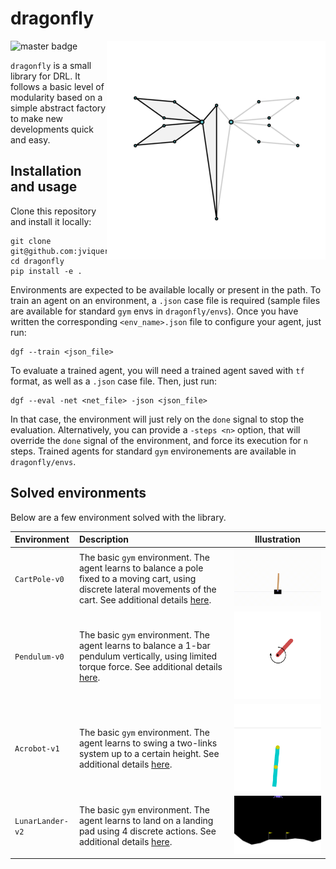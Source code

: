 # dragonfly

<p align="center">
  <img align="right" width="350" alt="logo" src="dragonfly/msc/logo.png">
</p>

![master badge](https://github.com/jviquerat/dragonfly/workflows/dragonfly/badge.svg?branch=master)

`dragonfly` is a small library for DRL. It follows a basic level of modularity based on a simple abstract factory to make new developments quick and easy.

## Installation and usage

Clone this repository and install it locally:

```
git clone git@github.com:jviquerat/dragonfly.git
cd dragonfly
pip install -e .
```

Environments are expected to be available locally or present in the path. To train an agent on an environment, a `.json` case file is required (sample files are available for standard `gym` envs in `dragonfly/envs`). Once you have written the corresponding `<env_name>.json` file to configure your agent, just run:

```
dgf --train <json_file>
```

To evaluate a trained agent, you will need a trained agent saved with `tf` format, as well as a `.json` case file. Then, just run:

``` 
dgf --eval -net <net_file> -json <json_file>
```

In that case, the environment will just rely on the `done` signal to stop the evaluation. Alternatively, you can provide a `-steps <n>` option, that will override the `done` signal of the environment, and force its execution for `n` steps. Trained agents for standard `gym` environements are available in `dragonfly/envs`.

## Solved environments

Below are a few environment solved with the library.

| Environment | Description | Illustration |
| :--- | :--- | :---: |
| `CartPole-v0` | The basic `gym` environment. The agent learns to balance a pole fixed to a moving cart, using discrete lateral movements of the cart. See additional details <a href="dragonfly/save/cartpole/README.md">here</a>. | <img width="500" alt="gif" src="dragonfly/save/cartpole/good.gif"> |
| `Pendulum-v0` | The basic `gym` environment. The agent learns to balance a 1-bar pendulum vertically, using limited torque force. See additional details <a href="dragonfly/save/pendulum/README.md">here</a>.  | <img width="500" alt="gif" src="dragonfly/save/pendulum/good.gif"> |
| `Acrobot-v1` | The basic `gym` environment. The agent learns to swing a two-links system up to a certain height. See additional details <a href="dragonfly/save/acrobot/README.md">here</a>.  | <img width="500" alt="gif" src="dragonfly/save/acrobot/good.gif">
| `LunarLander-v2` | The basic `gym` environment. The agent learns to land on a landing pad using 4 discrete actions. See additional details <a href="dragonfly/save/lunarlander/README.md">here</a>. | <img width="500" alt="gif" src="dragonfly/save/lunarlander/good.gif"> |
